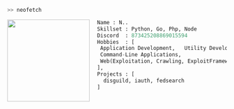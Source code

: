 ```bash
>> neofetch
```

<img align="left" src="https://cdn.discordapp.com/attachments/1056054502593155165/1056816590198419489/matching_icons_.jpg" width="189"/>

```py
  Name : N..
  Skillset : Python, Go, Php, Node
  Discord  : 873425208869015594
  Hobbies  : [
   Application Development,   Utility Development,
   Command-Line Applications,
   Web(Exploitation, Crawling, ExploitFrameworks)
  ],
  Projects : [ 
    disguild, iauth, fedsearch
  ]
  
```
